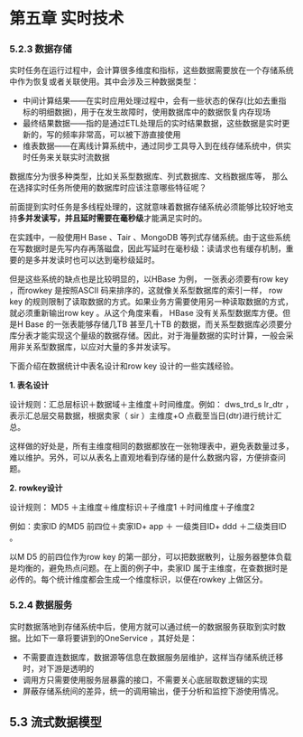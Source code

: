 # 第五章 实时技术

### 5.2.3 数据存储

实时任务在运行过程中，会计算很多维度和指标，这些数据需要放在一个存储系统中作为恢复或者关联使用。其中会涉及三种数据类型：

- 中间计算结果——在实时应用处理过程中，会有一些状态的保存(比如去重指标的明细数据)，用于在发生故障时，使用数据库中的数据恢复内存现场
- 最终结果数据——指的是通过ETL处理后的实时结果数据，这些数据是实时更新的，写的频率非常高，可以被下游直接使用
- 维表数据——在离线计算系统中，通过同步工具导入到在线存储系统中，供实时任务来关联实时流数据

数据库分为很多种类型，比如关系型数据库、列式数据库、文档数据库等， 那么在选择实时任务所使用的数据库时应该注意哪些特征呢？

前面提到实时任务是多线程处理的，这就意味着数据存储系统必须能够比较好地支持**多并发读写，并且延时需要在毫秒级**才能满足实时的。

在实践中，一般使用H Base 、Tair 、MongoDB 等列式存储系统。由于这些系统在写数据时是先写内存再落磁盘，因此写延时在毫秒级：读请求也有缓存机制，重要的是多并发读时也可以达到毫秒级延时。

但是这些系统的缺点也是比较明显的，以HBase 为例， 一张表必须要有row key ，而rowkey 是按照ASCII 码来排序的，这就像关系型数据库的索引一样， row key 的规则限制了读取数据的方式。如果业务方需要使用另一种读取数据的方式，就必须重新输出row key 。从这个角度来看， HBase 没有关系型数据库方便。但是H Base 的一张表能够存储几TB 甚至几十TB 的数据，而关系型数据库必须要分库分表才能实现这个量级的数据存储。因此，对于海量数据的实时计算，一般会采用非关系型数据库，以应对大量的多并发读写。

下面介绍在数据统计中表名设计和row key 设计的一些实践经验。

**1. 表名设计**

设计规则：汇总层标识＋数据域＋主维度＋时间维度。例如： dws_trd_s lr_dtr ，表示汇总层交易数据，根据卖家（ sir ）主维度+O 点截至当日(dtr)进行统计汇总。

这样做的好处是，所有主维度相同的数据都放在一张物理表中，避免表数量过多，难以维护。另外，可以从表名上直观地看到存储的是什么数据内容，方便排查问题。

**2. rowkey设计**

设计规则： MD5 ＋主维度＋维度标识＋子维度1 ＋时间维度＋子维度2

例如：卖家ID 的MD5 前四位＋卖家ID+ app ＋ 一级类目ID+ ddd ＋二级类目ID 。

以M D5 的前四位作为row key 的第一部分，可以把数据散列，让服务器整体负载是均衡的，避免热点问题。在上面的例子中，卖家ID 属于主维度，在查数据时是必传的。每个统计维度都会生成一个维度标识，以便在rowkey 上做区分。

### 5.2.4 数据服务

实时数据落地到存储系统中后，使用方就可以通过统一的数据服务获取到实时数据。比如下一章将要讲到的OneService ，其好处是：

- 不需要直连数据库，数据源等信息在数据服务层维护，这样当存储系统迁移时，对下游是透明的
- 调用方只需要使用服务层暴露的接口，不需要关心底层取数逻辑的实现
- 屏蔽存储系统间的差异，统一的调用输出，便于分析和监控下游使用情况。

## 5.3 流式数据模型

